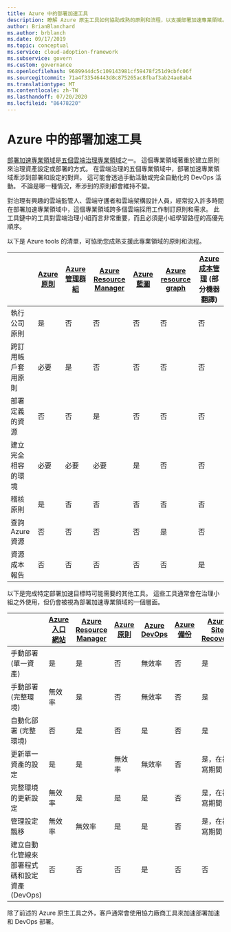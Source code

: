 ```yaml
---
title: Azure 中的部署加速工具
description: 瞭解 Azure 原生工具如何協助成熟的原則和流程，以支援部署加速專業領域。
author: BrianBlanchard
ms.author: brblanch
ms.date: 09/17/2019
ms.topic: conceptual
ms.service: cloud-adoption-framework
ms.subservice: govern
ms.custom: governance
ms.openlocfilehash: 9689944dc5c109143981cf59478f251d9cbfc06f
ms.sourcegitcommit: 71a4f33546443d8c875265ac8fbaf3ab24ae8ab4
ms.translationtype: MT
ms.contentlocale: zh-TW
ms.lasthandoff: 07/20/2020
ms.locfileid: "86478220"
---
```

# <a name="deployment-acceleration-tools-in-azure"></a>Azure 中的部署加速工具

[部署加速專業領域](./index.md)是[五個雲端治理專業領域](../governance-disciplines.md)之一。 這個專業領域著重於建立原則來治理資產設定或部署的方式。 在雲端治理的五個專業領域中，部署加速專業領域牽涉到部署和設定的對齊。 這可能會透過手動活動或完全自動化的 DevOps 活動。 不論是哪一種情況，牽涉到的原則都會維持不變。

對治理有興趣的雲端監管人、雲端守護者和雲端架構設計人員，經常投入許多時間在部署加速專業領域中，這個專業領域跨多個雲端採用工作制訂原則和需求。 此工具鏈中的工具對雲端治理小組而言非常重要，而且必須是小組學習路徑的高優先順序。

以下是 Azure tools 的清單，可協助您成熟支援此專業領域的原則和流程。

|  | [Azure 原則](https://docs.microsoft.com/azure/governance/policy/overview) | [Azure 管理群組](https://docs.microsoft.com/azure/governance/management-groups) | [Azure Resource Manager](https://docs.microsoft.com/azure/azure-resource-manager/management/overview) | [Azure 藍圖](https://docs.microsoft.com/azure/governance/blueprints/overview) | [Azure resource graph](https://docs.microsoft.com/azure/governance/resource-graph/overview) | [Azure 成本管理](https://docs.microsoft.com/azure/cost-management) \(部分機器翻譯\) |
|---------|---------|---------|---------|---------|---------|---------|
| 執行公司原則     | 是 | 否  | 否  | 否 | 否 | 否 |
| 跨訂用帳戶套用原則     | 必要 | 是  | 否  | 否 | 否 | 否 |
| 部署定義的資源     | 否 | 否  | 是  | 否 | 否 | 否 |
| 建立完全相容的環境      | 必要 | 必要  | 必要  | 是 | 否 | 否 |
| 稽核原則      | 是 | 否  | 否  | 否 | 否 | 否 |
| 查詢 Azure 資源      | 否 | 否  | 否  | 否 | 是 | 否 |
| 資源成本報告      | 否 | 否  | 否  | 否 | 否 | 是 |

以下是完成特定部署加速目標時可能需要的其他工具。 這些工具通常會在治理小組之外使用，但仍會被視為部署加速專業領域的一個層面。

|  | [Azure 入口網站](https://azure.microsoft.com/features/azure-portal)  | [Azure Resource Manager](https://docs.microsoft.com/azure/azure-resource-manager/management/overview)  | [Azure 原則](https://docs.microsoft.com/azure/governance/policy/overview) | [Azure DevOps](https://docs.microsoft.com/azure/devops/user-guide/what-is-azure-devops) | [Azure 備份](https://docs.microsoft.com/azure/backup/backup-overview) | [Azure Site Recovery](https://docs.microsoft.com/azure/site-recovery/site-recovery-overview) |
|---------|---------|---------|---------|---------|---------|---------|
| 手動部署 (單一資產)     | 是 | 是  | 否  | 無效率 | 否 | 是 |
| 手動部署 (完整環境)     | 無效率 | 是 | 否  | 無效率 | 否 | 是 |
| 自動化部署 (完整環境)     | 否  | 是  | 否  | 是  | 否 | 是 |
| 更新單一資產的設定     | 是 | 是 | 無效率 | 無效率 | 否 | 是，在複寫期間 |
| 完整環境的更新設定     | 無效率 | 是 | 是 | 是  | 否 | 是，在複寫期間 |
| 管理設定飄移     | 無效率 | 無效率 | 是  | 是  | 否 | 是，在複寫期間 |
| 建立自動化管線來部署程式碼和設定資產 (DevOps)     | 否 | 否 | 否 | 是 | 否 | 否 |

除了前述的 Azure 原生工具之外，客戶通常會使用協力廠商工具來加速部署加速和 DevOps 部署。
